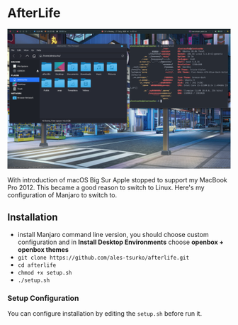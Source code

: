 # AfterLife

![screenshot](screenshot.png)

With introduction of macOS Big Sur Apple stopped to support my MacBook Pro 2012.
This became a good reason to switch to Linux.
Here's my configuration of Manjaro to switch to.




## Installation

- install Manjaro command line version, you should choose custom configuration
  and in **Install Desktop Environments** choose **openbox + openbox themes**
- `git clone https://github.com/ales-tsurko/afterlife.git`
- `cd afterlife`
- `chmod +x setup.sh`
- `./setup.sh`


### Setup Configuration

You can configure installation by editing the `setup.sh` before run it.
